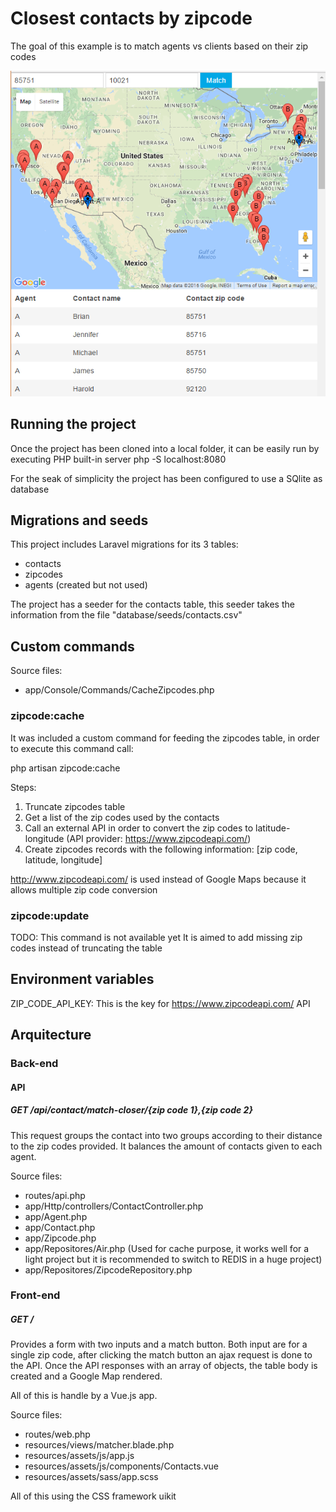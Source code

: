 # Closest contacts by zipcode

The goal of this example is to match agents vs clients based on their zip codes

![alt tag](./screen.png)


## Running the project

Once the project has been cloned into a local folder, it can be easily run by executing PHP built-in server
php -S localhost:8080

For the seak of simplicity the project has been configured to use a SQlite as database


## Migrations and seeds

This project includes Laravel migrations for its 3 tables:

* contacts
* zipcodes
* agents (created but not used)

The project has a seeder for the contacts table, this seeder takes the information from the file "database/seeds/contacts.csv"

## Custom commands

Source files:
* app/Console/Commands/CacheZipcodes.php

### zipcode:cache

It was included a custom command for feeding the zipcodes table, in order to execute this command call:

php artisan zipcode:cache

Steps: 
1. Truncate zipcodes table
2. Get a list of the zip codes used by the contacts
3. Call an external API in order to convert the zip codes to latitude-longitude (API provider: https://www.zipcodeapi.com/) 
4. Create zipcodes records with the following information: [zip code, latitude, longitude]

http://www.zipcodeapi.com/ is used instead of Google Maps because it allows multiple zip code conversion

### zipcode:update

TODO: This command is not available yet
It is aimed to add missing zip codes instead of truncating the table

## Environment variables

ZIP_CODE_API_KEY: This is the key for https://www.zipcodeapi.com/ API


## Arquitecture

### Back-end

#### API

##### GET /api/contact/match-closer/{zip code 1},{zip code 2}

This request groups the contact into two groups according to their distance to the zip codes provided. It balances the amount of contacts given to each agent.

Source files:
* routes/api.php
* app/Http/controllers/ContactController.php
* app/Agent.php
* app/Contact.php
* app/Zipcode.php
* app/Repositores/Air.php (Used for cache purpose, it works well for a light project but it is recommended to switch to REDIS in a huge project)
* app/Repositores/ZipcodeRepository.php

### Front-end

##### GET /

Provides a form with two inputs and a match button. Both input are for a single zip code, after clicking the match button an ajax request is done to the API. Once the API responses with an array of objects, the table body is created and a Google Map rendered. 

All of this is handle by a Vue.js app. 

Source files:
* routes/web.php
* resources/views/matcher.blade.php
* resources/assets/js/app.js
* resources/assets/js/components/Contacts.vue
* resources/assets/sass/app.scss

All of this using the CSS framework uikit






